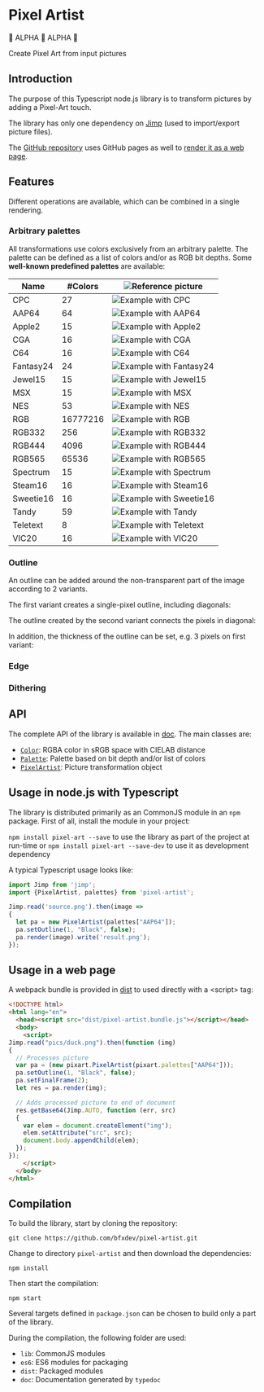 
# Pixel Artist

:construction: ALPHA :construction: ALPHA :construction:

Create Pixel Art from input pictures

## Introduction

The purpose of this Typescript node.js library is to transform pictures by adding a Pixel-Art touch.

The library has only one dependency on [Jimp](https://www.npmjs.com/package/jimp) (used to import/export picture files).

The [GitHub repository](https://github.com/bfxdev/pixel-artist) uses GitHub pages as well to [render it as a web page](https://bfxdev.github.io/pixel-artist).

## Features

Different operations are available, which can be combined in a single rendering.

### Arbitrary palettes

All transformations use colors exclusively from an arbitrary palette. The palette can be defined as a list of colors and/or as RGB bit depths. Some **well-known predefined palettes** are available:

|Name|#Colors|![Reference picture](pics/rgb-reference.png)|
|--|--|--|
|CPC|27|![Example with CPC](pics/rgb-reference-CPC.png)|
|AAP64|64|![Example with AAP64](pics/rgb-reference-AAP64.png)|
|Apple2|15|![Example with Apple2](pics/rgb-reference-Apple2.png)|
|CGA|16|![Example with CGA](pics/rgb-reference-CGA.png)|
|C64|16|![Example with C64](pics/rgb-reference-C64.png)|
|Fantasy24|24|![Example with Fantasy24](pics/rgb-reference-Fantasy24.png)|
|Jewel15|15|![Example with Jewel15](pics/rgb-reference-Jewel15.png)|
|MSX|15|![Example with MSX](pics/rgb-reference-MSX.png)|
|NES|53|![Example with NES](pics/rgb-reference-NES.png)|
|RGB|16777216|![Example with RGB](pics/rgb-reference-RGB.png)|
|RGB332|256|![Example with RGB332](pics/rgb-reference-RGB332.png)|
|RGB444|4096|![Example with RGB444](pics/rgb-reference-RGB444.png)|
|RGB565|65536|![Example with RGB565](pics/rgb-reference-RGB565.png)|
|Spectrum|15|![Example with Spectrum](pics/rgb-reference-Spectrum.png)|
|Steam16|16|![Example with Steam16](pics/rgb-reference-Steam16.png)|
|Sweetie16|16|![Example with Sweetie16](pics/rgb-reference-Sweetie16.png)|
|Tandy|59|![Example with Tandy](pics/rgb-reference-Tandy.png)|
|Teletext|8|![Example with Teletext](pics/rgb-reference-Teletext.png)|
|VIC20|16|![Example with VIC20](pics/rgb-reference-VIC20.png)|


### Outline

An outline can be added around the non-transparent part of the image according to 2 variants.

The first variant creates a single-pixel outline, including diagonals:



The outline created by the second variant connects the pixels in diagonal:




In addition, the thickness of the outline can be set, e.g. 3 pixels on first variant:


### Edge


### Dithering


## API

The complete API of the library is available in [doc](doc). The main classes are:

- [`Color`](doc/classes/_pixel_artist_.color.html): RGBA color in sRGB space with CIELAB distance
- [`Palette`](doc/classes/_pixel_artist_.palette.html): Palette based on bit depth and/or list of colors
- [`PixelArtist`](doc/classes/_pixel_artist_.pixelartist.html): Picture transformation object


## Usage in node.js with Typescript

The library is distributed primarily as an CommonJS module in an `npm` package. First of all, install the module in your project:

`npm install pixel-art --save` to use the library as part of the project at run-time
  or
`npm install pixel-art --save-dev` to use it as development dependency

A typical Typescript usage looks like:

```typescript
import Jimp from 'jimp';
import {PixelArtist, palettes} from 'pixel-artist';

Jimp.read('source.png').then(image =>
{
  let pa = new PixelArtist(palettes["AAP64"]);
  pa.setOutline(1, "Black", false);
  pa.render(image).write('result.png');
});
```

## Usage in a web page

A webpack bundle is provided in [dist](dist) to used directly with a \<script\> tag:

```html
<!DOCTYPE html>
<html lang="en">
  <head><script src="dist/pixel-artist.bundle.js"></script></head>
  <body>
    <script>
Jimp.read("pics/duck.png").then(function (img)
{
  // Processes picture
  var pa = (new pixart.PixelArtist(pixart.palettes["AAP64"]));
  pa.setOutline(1, "Black", false);
  pa.setFinalFrame(2);
  let res = pa.render(img);

  // Adds processed picture to end of document
  res.getBase64(Jimp.AUTO, function (err, src)
  {
    var elem = document.createElement("img");
    elem.setAttribute("src", src);
    document.body.appendChild(elem);
  });
});
    </script>
  </body>
</html>
```

## Compilation

To build the library, start by cloning the repository:

`git clone https://github.com/bfxdev/pixel-artist.git`

Change to directory `pixel-artist` and then download the dependencies:

`npm install`

Then start the compilation:

`npm start`

Several targets defined in `package.json` can be chosen to build only a part of the library.

During the compilation, the following folder are used:

- `lib`: CommonJS modules
- `es6`: ES6 modules for packaging
- `dist`: Packaged modules
- `doc`: Documentation generated by `typedoc`


